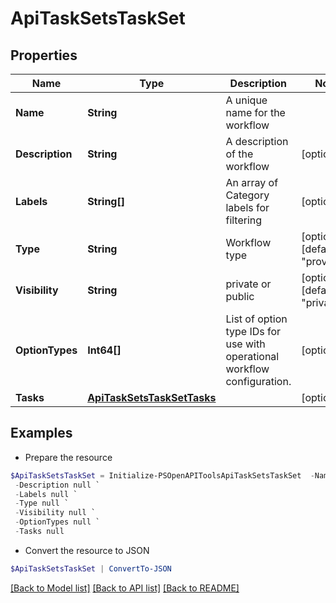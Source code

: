# ApiTaskSetsTaskSet
## Properties

Name | Type | Description | Notes
------------ | ------------- | ------------- | -------------
**Name** | **String** | A unique name for the workflow | 
**Description** | **String** | A description of the workflow | [optional] 
**Labels** | **String[]** | An array of Category labels for filtering | [optional] 
**Type** | **String** | Workflow type | [optional] [default to "provision"]
**Visibility** | **String** | private or public | [optional] [default to "private"]
**OptionTypes** | **Int64[]** | List of option type IDs for use with operational workflow configuration. | [optional] 
**Tasks** | [**ApiTaskSetsTaskSetTasks**](ApiTaskSetsTaskSetTasks.md) |  | [optional] 

## Examples

- Prepare the resource
```powershell
$ApiTaskSetsTaskSet = Initialize-PSOpenAPIToolsApiTaskSetsTaskSet  -Name Sample Workflow `
 -Description null `
 -Labels null `
 -Type null `
 -Visibility null `
 -OptionTypes null `
 -Tasks null
```

- Convert the resource to JSON
```powershell
$ApiTaskSetsTaskSet | ConvertTo-JSON
```

[[Back to Model list]](../README.md#documentation-for-models) [[Back to API list]](../README.md#documentation-for-api-endpoints) [[Back to README]](../README.md)

